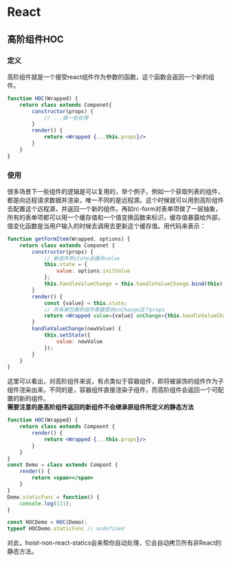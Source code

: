 # React
## 高阶组件HOC
### 定义
高阶组件就是一个接受react组件作为参数的函数，这个函数会返回一个新的组件。
```jsx
function HOC(Wrapped) {
    return class extends Componet{
        constructor(props) {
            // ...做一些处理
        }
        render() {
            return <Wrapped {...this.props}/>
        }
    }
}
```
### 使用
很多场景下一些组件的逻辑是可以复用的，举个例子，例如一个获取列表的组件，都是向远程请求数据并渲染，唯一不同的是远程源。这个时候就可以用到高阶组件去配置这个远程源，并返回一个新的组件。再如rc-form对表单项做了一层抽象，所有的表单项都可以用一个缓存值和一个值变换函数来标识，缓存值暴露给外部，值变化函数是当用户输入的时候去调用去更新这个缓存值。用代码来表示：
```jsx
function getFormItem(Wrapped, options) {
    return class extends Componet {
        constructor(props) {
            // 新组件用state去缓存value
            this.state = {
                value: options.initValue
            };
            this.handleValueChange = this.handleValueChange.bind(this);
        }
        render() {
            const {value} = this.state;
            // 所有被包裹的组件需要提供onChange这个props
            return <Wrapped value={value} onChange={this.handleValueChange} {...this.props}/>
        }
        handleValueChange(newValue) {
            this.setState({
                value: newValue
            });
        }
    }
}
```
这里可以看出，对高阶组件来说，有点类似于容器组件，即将被装饰的组件作为子组件渲染出来。不同的是，容器组件直接渲染子组件，而高阶组件会返回一个可配置的新的组件。  
**需要注意的是高阶组件返回的新组件不会继承原组件所定义的静态方法**
```jsx
function HOC(Wrapped) {
    return class extends Compoent {
        render() {
            return <Wrapped {...this.props}/>
        }
    }
}
const Demo = class extends Compont {
    render() {
        return <span></span>
    }
}
Demo.staticFunc = function() {
    console.log(111);
}

const HOCDemo = HOC(Demo);
typeof HOCDemo.staticFunc // undefined
```
对此，hoist-non-react-statics会来帮你自动处理，它会自动拷贝所有非React的静态方法。
